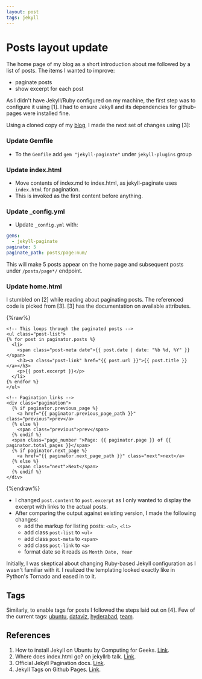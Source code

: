 ```yaml
---
layout: post
tags: jekyll
---
```


# Posts layout update

The home page of my blog as a short introduction about me followed by a list of posts. The items I wanted to improve:

- paginate posts
- show excerpt for each post

As I didn't have Jekyll/Ruby configured on my machine, the first step was to configure it using [1]. I had to ensure Jekyll and its dependencies for github-pages were installed fine.

Using a cloned copy of my [blog](https://github.com/bkamapantula/bkamapantula.github.io/), I made the next set of changes using [3]:

### Update Gemfile
- To the `Gemfile` add `gem "jekyll-paginate"` under `jekyll-plugins` group

### Update index.html
- Move contents of index.md to index.html, as jekyll-paginate uses `index.html` for pagination.
- This is invoked as the first content before anything.

### Update _config.yml
- Update `_config.yml` with:

```yaml
gems:
  - jekyll-paginate
paginate: 5
paginate_path: posts/page:num/
```

This will make 5 posts appear on the home page and subsequent posts under `/posts/page*/` endpoint.

### Update home.html

I stumbled on [2] while reading about paginating posts. The referenced code is picked from [3]. [3] has the documentation on available attributes.

{%raw%}
```
<!-- This loops through the paginated posts -->
<ul class="post-list">
{% for post in paginator.posts %}
  <li>
    <span class="post-meta date">{{ post.date | date: "%b %d, %Y" }}</span>
    <h3><a class="post-link" href="{{ post.url }}">{{ post.title }}</a></h3>
    <p>{{ post.excerpt }}</p>
  </li>
{% endfor %}
</ul>

<!-- Pagination links -->
<div class="pagination">
  {% if paginator.previous_page %}
    <a href="{{ paginator.previous_page_path }}" class="previous">prev</a>
  {% else %}
    <span class="previous">prev</span>
  {% endif %}
  <span class="page_number ">Page: {{ paginator.page }} of {{ paginator.total_pages }}</span>
  {% if paginator.next_page %}
    <a href="{{ paginator.next_page_path }}" class="next">next</a>
  {% else %}
    <span class="next">Next</span>
  {% endif %}
</div>
```
{%endraw%}

- I changed `post.content` to `post.excerpt` as I only wanted to display the excerpt with links to the actual posts.
- After comparing the output against existing version, I made the following changes:
  - add the markup for listing posts: `<ul>`, `<li>`
  - add class `post-list` to `<ul>`
  - add class `post-meta` to `<span>`
  - add class `post-link` to `<a>`
  - format date so it reads as `Month Date, Year`

Initially, I was skeptical about changing Ruby-based Jekyll configuration as I wasn't familiar with it. I realized the templating looked exactly like in Python's Tornado and eased in to it.

## Tags

Similarly, to enable tags for posts I followed the steps laid out on [4]. Few of the current tags: [ubuntu](https://bkamapantula.github.io/tag/ubuntu), [dataviz](https://bkamapantula.github.io/tag/dataviz), [hyderabad](https://bkamapantula.github.io/tag/hyderabad), [team](https://bkamapantula.github.io/tag/team).

## References

1. How to install Jekyll on Ubuntu by Computing for Geeks. [Link](https://computingforgeeks.com/how-to-install-jekyll-on-ubuntu-18-04/).
2. Where does index.html go? on jekyllrb talk. [Link](https://talk.jekyllrb.com/t/pagination-question-where-does-index-html-go/262/2).
3. Official Jekyll Pagination docs. [Link](https://jekyllrb.com/docs/pagination/).
4. Jekyll Tags on Github Pages. [Link](http://longqian.me/2017/02/09/github-jekyll-tag/).

